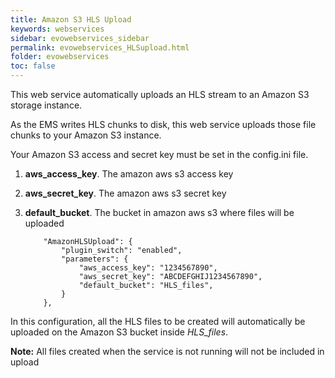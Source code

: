 ```yaml
---
title: Amazon S3 HLS Upload
keywords: webservices
sidebar: evowebservices_sidebar
permalink: evowebservices_HLSupload.html
folder: evowebservices
toc: false
---
```




This web service automatically uploads an HLS stream to an Amazon S3 storage instance.

As the EMS writes HLS chunks to disk, this web service uploads those file chunks to your Amazon S3 instance.

Your Amazon S3 access and secret key must be set in the config.ini file.

1. **aws_access_key**. The amazon aws s3 access key

2. **aws_secret_key**. The amazon aws s3 secret key

3. **default_bucket**. The bucket in amazon aws s3 where files will be uploaded

   ```
       "AmazonHLSUpload": {
           "plugin_switch": "enabled",
           "parameters": {
               "aws_access_key": "1234567890",
               "aws_secret_key": "ABCDEFGHIJ1234567890",
               "default_bucket": "HLS_files",
           }
       },

   ```

In this configuration, all the HLS files to be created will automatically be uploaded on the Amazon S3 bucket inside *HLS_files*.

**Note:** All files created when the service is not running will not be included in upload​
